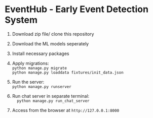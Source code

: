 # EventHub - Early Event Detection System
1. Download zip file/ clone this repository  

2. Download the ML models seperately  

3. Install necessary packages  

4. Apply migrations:  
		```
		python manage.py migrate  
		```  
		```
		python manage.py loaddata fixtures/init_data.json  
		```  
		
		
5. Run the server:  
		```
		python manage.py runserver  
		```
		
6. Run chat server in separate terminal:  
		```  
		 python manage.py run_chat_server  
		 ```

	
7. Access from the browser at `http://127.0.0.1:8000`
